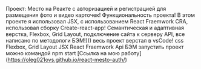 Проект: Место на Реакте с авторизацией и регистрацией для размещения фото и видео карточек!
Функциональность проекта!
В этом проекте я использовал JSX, с использованием React Fraemwork CRA, иcпользовал сборку Create-react-app! Cемантическая и адаптивная верстка, Flexbox, Grid Layout, подключение сайта к серверу API, все написано по методологи БЭМ!))) весь проект верстал в vsCode!
css Flexbox, Grid Layout
JSX
React Fraemwork
Api
БЭМ
запустить проект можно командой npm start
[Ссылка на мою работу] (https://oleg021ovs.github.io/react-mesto-auth/)
